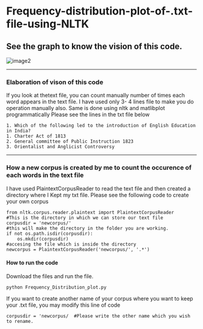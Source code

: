 # Frequency-distribution-plot-of-.txt-file-using-NLTK
## See the graph to know the vision of this code.
![image2](https://user-images.githubusercontent.com/3431730/43183780-f1859480-9003-11e8-90c2-d6fb1d3e5cb9.png)

---

### Elaboration  of vison of this code

If you look at thetext file, you can count manually number of times each word appears in the text file. I have used only 3- 4 lines file to make you do operation manually also. Same is done using nltk and matlibplot programmatically
Please see the lines in the txt file below
```
1. Which of the following led to the introduction of English Education in India?
1. Charter Act of 1813
2. General committee of Public Instruction 1823
3. Orientalist and Anglicist Controversy
```

---

### How a new corpus is created by me to count the occurence of each words in the text file
I have used PlaintextCorpusReader to read the text file and then created a directory where I Kept my txt file. Please see the following code to create your own corpus
```
from nltk.corpus.reader.plaintext import PlaintextCorpusReader
#This is the directory in which we can store our text file
corpusdir = 'newcorpus/'
#this will make the directory in the folder you are working.
if not os.path.isdir(corpusdir):
    os.mkdir(corpusdir)
#accesing the file which is inside the directory
newcorpus = PlaintextCorpusReader('newcorpus/', '.*')
```
#### How to run the code
Download the files and run the file. 
```
python Frequency_Distribution_plot.py
```
If you want to create another name of your corpus where you want to keep your .txt file, you may modify this line of code
```
corpusdir = 'newcorpus/  #Please write the other name which you wish to rename.
```
